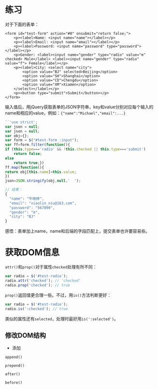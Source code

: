 # 练习

对于下面的表单：

```
<form id="test-form" action="#0" onsubmit="return false;">
    <p><label>Name: <input name="name"></label></p>
    <p><label>Email: <input name="email"></label></p>
    <p><label>Password: <input name="password" type="password"></label></p>
    <p>Gender: <label><input name="gender" type="radio" value="m" checked> Male</label> <label><input name="gender" type="radio" value="f"> Female</label></p>
    <p><label>City: <select name="city">
    	<option value="BJ" selected>Beijing</option>
    	<option value="SH">Shanghai</option>
    	<option value="CD">Chengdu</option>
    	<option value="XM">Xiamen</option>
    </select></label></p>
    <p><button type="submit">Submit</button></p>
</form>
```

输入值后，用jQuery获取表单的JSON字符串，key和value分别对应每个输入的name和相应的value，例如：`{"name":"Michael","email":...}`

```js
``'use strict'; 
var json = null; 
var json = null;
var obj={};
var form = $("#test-form :input");
var ff=form.filter(function(){
if (this.type==='radio' && !this.checked || this.type==='submit')
    return false;
else
    return true;})
ff.map(function(){
return obj[this.name]=this.value;
})
json=JSON.stringify(obj,null,'  ');

// 结果：
{
  "name": "牛晓林",
  "email": "xiaolin_niu@163.com",
  "password": "567890",
  "gender": "m",
  "city": "BJ"
}
```



 感悟：表单加上name，name和后端的字段匹配上，提交表单也许要容易些。

# 获取DOM信息

`attr()`和`prop()`对于属性`checked`处理有所不同：

```js
var radio = $('#test-radio');
radio.attr('checked'); // 'checked'
radio.prop('checked'); // true
```

`prop()`返回值更合理一些。不过，用`is()`方法判断更好：

```js
var radio = $('#test-radio');
radio.is(':checked'); // true
```

类似的属性还有`selected`，处理时最好用`is(':selected')`。

## 修改DOM结构

* 添加

`append()`

`prepend()`

`after()`

`before()`

